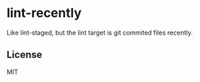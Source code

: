# lint-recently

Like lint-staged, but the lint target is git commited files recently.

## License
MIT
